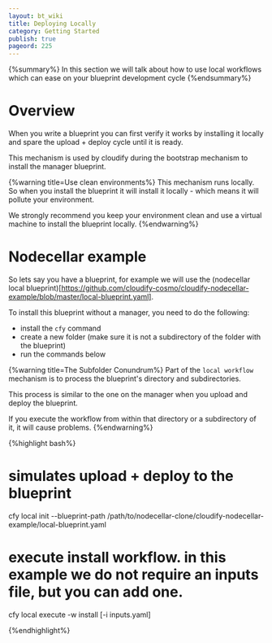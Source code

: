 ```yaml
---
layout: bt_wiki
title: Deploying Locally
category: Getting Started
publish: true
pageord: 225
---
```

{%summary%} In this section we will talk about how to use local workflows which can ease on your blueprint development cycle {%endsummary%}

# Overview

When you write a blueprint you can first verify it works by installing it locally and spare the upload + deploy cycle until it is ready.

This mechanism is used by cloudify during the bootstrap mechanism to install the manager blueprint.

{%warning title=Use clean environments%}
This mechanism runs locally. So when you install the blueprint it will install it locally - which means it will pollute your environment.

We strongly recommend you keep your environment clean and use a virtual machine to install the blueprint locally.
{%endwarning%}

# Nodecellar example

So lets say you have a blueprint, for example we will use the (nodecellar local blueprint)[https://github.com/cloudify-cosmo/cloudify-nodecellar-example/blob/master/local-blueprint.yaml].

To install this blueprint without a manager, you need to do the following:

 - install the `cfy` command
 - create a new folder (make sure it is not a subdirectory of the folder with the blueprint)
 - run the commands below


{%warning title=The Subfolder Conundrum%}
Part of the `local workflow` mechanism is to process the blueprint's directory and subdirectories.

This process is similar to the one on the manager when you upload and deploy the blueprint.

If you execute the workflow from within that directory or a subdirectory of it, it will cause problems.
{%endwarning%}



{%highlight bash%}

# simulates upload + deploy to the blueprint
cfy local init --blueprint-path /path/to/nodecellar-clone/cloudify-nodecellar-example/local-blueprint.yaml

# execute install workflow. in this example we do not require an inputs file, but you can add one.
cfy local execute -w install [-i inputs.yaml]

{%endhighlight%}


